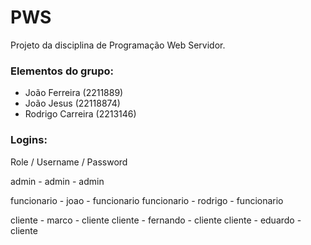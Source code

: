 # PWS
Projeto da disciplina de Programação Web Servidor.

### Elementos do grupo:
  - João Ferreira (2211889)
  - João Jesus (22118874)
  - Rodrigo Carreira (2213146)

### Logins:
Role / Username / Password

admin - admin - admin

funcionario - joao - funcionario
funcionario - rodrigo - funcionario

cliente - marco - cliente
cliente - fernando - cliente
cliente - eduardo - cliente